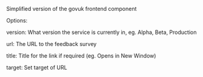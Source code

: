 Simplified version of the govuk frontend component

Options: 

version: What version the service is currently in, eg. Alpha, Beta, Production

url: The URL to the feedback survey

title: Title for the link if required (eg. Opens in New Window)

target: Set target of URL